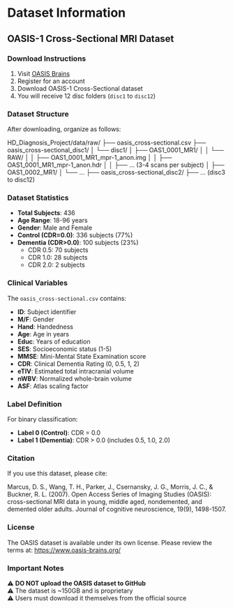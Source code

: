 # Dataset Information

## OASIS-1 Cross-Sectional MRI Dataset

### Download Instructions

1. Visit [OASIS Brains](https://www.oasis-brains.org/)
2. Register for an account
3. Download OASIS-1 Cross-Sectional dataset
4. You will receive 12 disc folders (`disc1` to `disc12`)

### Dataset Structure

After downloading, organize as follows:

HD_Diagnosis_Project/data/raw/
├── oasis_cross-sectional.csv
├── oasis_cross-sectional_disc1/
│ └── disc1/
│ ├── OAS1_0001_MR1/
│ │ └── RAW/
│ │ ├── OAS1_0001_MR1_mpr-1_anon.img
│ │ ├── OAS1_0001_MR1_mpr-1_anon.hdr
│ │ ├── ... (3-4 scans per subject)
│ ├── OAS1_0002_MR1/
│ └── ...
├── oasis_cross-sectional_disc2/
├── ... (disc3 to disc12)

### Dataset Statistics

- **Total Subjects**: 436
- **Age Range**: 18-96 years
- **Gender**: Male and Female
- **Control (CDR=0.0)**: 336 subjects (77%)
- **Dementia (CDR>0.0)**: 100 subjects (23%)
  - CDR 0.5: 70 subjects
  - CDR 1.0: 28 subjects
  - CDR 2.0: 2 subjects

### Clinical Variables

The `oasis_cross-sectional.csv` contains:
- **ID**: Subject identifier
- **M/F**: Gender
- **Hand**: Handedness
- **Age**: Age in years
- **Educ**: Years of education
- **SES**: Socioeconomic status (1-5)
- **MMSE**: Mini-Mental State Examination score
- **CDR**: Clinical Dementia Rating (0, 0.5, 1, 2)
- **eTIV**: Estimated total intracranial volume
- **nWBV**: Normalized whole-brain volume
- **ASF**: Atlas scaling factor

### Label Definition

For binary classification:
- **Label 0 (Control)**: CDR = 0.0
- **Label 1 (Dementia)**: CDR > 0.0 (includes 0.5, 1.0, 2.0)

### Citation

If you use this dataset, please cite:

Marcus, D. S., Wang, T. H., Parker, J., Csernansky, J. G., Morris, J. C., & Buckner, R. L. (2007).
Open Access Series of Imaging Studies (OASIS): cross-sectional MRI data in young, middle aged,
nondemented, and demented older adults. Journal of cognitive neuroscience, 19(9), 1498-1507.

### License

The OASIS dataset is available under its own license. Please review the terms at:
https://www.oasis-brains.org/

### Important Notes

⚠️ **DO NOT upload the OASIS dataset to GitHub**  
⚠️ The dataset is ~150GB and is proprietary  
⚠️ Users must download it themselves from the official source  
